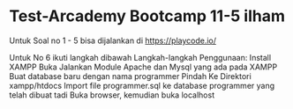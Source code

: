 # Test-Arcademy Bootcamp 11-5 ilham
Untuk Soal no 1 - 5 bisa dijalankan di https://playcode.io/

Untuk No 6 ikuti langkah dibawah
Langkah-langkah Penggunaan:
Install XAMPP
Buka Jalankan Module Apache dan Mysql yang ada pada XAMPP
Buat database baru dengan nama programmer
Pindah Ke Direktori xampp/htdocs
Import file programmer.sql ke database programmer yang telah dibuat tadi
Buka browser, kemudian buka localhost
